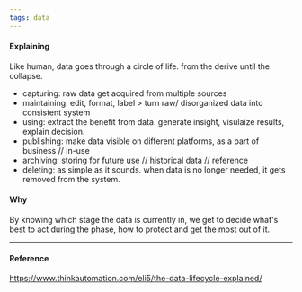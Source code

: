 ```yaml
---
tags: data
---
```


#### Explaining

Like human, data goes through a circle of life. from the derive until the collapse.

- capturing: raw data get acquired from multiple sources
- maintaining: edit, format, label > turn raw/ disorganized data into consistent system
- using: extract the benefit from data. generate insight, visulaize results, explain decision.
- publishing: make data visible on different platforms, as a part of business // in-use
- archiving: storing for future use // historical data // reference
- deleting: as simple as it sounds. when data is no longer needed, it gets removed from the system.

#### Why

By knowing which stage the data is currently in, we get to decide what's best to act during the phase, how to protect and get the most out of it.

---

#### Reference

https://www.thinkautomation.com/eli5/the-data-lifecycle-explained/

